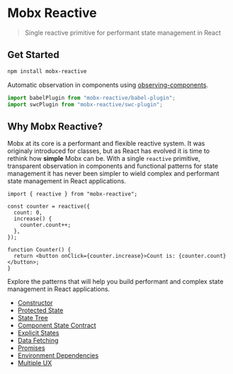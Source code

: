 # Mobx Reactive

> Single reactive primitive for performant state management in React

## Get Started

```sh
npm install mobx-reactive
```

Automatic observation in components using [observing-components](https://github.com/christianalfoni/observing-components).

```ts
import babelPlugin from "mobx-reactive/babel-plugin";
import swcPlugin from "mobx-reactive/swc-plugin";
```

## Why Mobx Reactive?

Mobx at its core is a performant and flexible reactive system. It was originaly introduced for classes, but as React has evolved it is time to rethink how **simple** Mobx can be. With a single `reactive` primitive, transparent observation in components and functional patterns for state management it has never been simpler to wield complex and performant state management in React applications.

```tsx
import { reactive } from "mobx-reactive";

const counter = reactive({
  count: 0,
  increase() {
    counter.count++;
  },
});

function Counter() {
  return <button onClick={counter.increase}>Count is: {counter.count}</button>;
}
```

Explore the patterns that will help you build performant and complex state management in React applications.

- [Constructor](./docs/01_pattern_constructor.md)
- [Protected State](./docs/02_pattern_protected_state.md)
- [State Tree](./docs/03_pattern_state_tree.md)
- [Component State Contract](./docs/04_pattern_component_state_contract.md)
- [Explicit States](./docs/05_pattern_explicit_states.md)
- [Data Fetching](./docs/06_pattern_data_fetching.md)
- [Promises](./docs/07_pattern_promises.md)
- [Environment Dependencies](./docs/08_pattern_environment_dependencies.md)
- [Multiple UX](./docs/09_pattern_multiple_ux.md)
